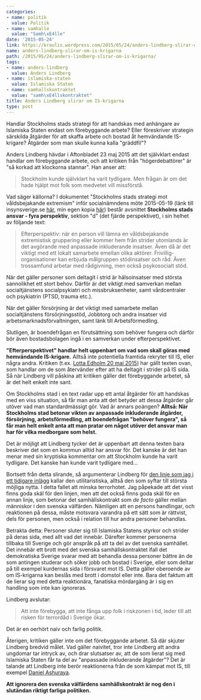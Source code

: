 ```yaml
---
categories:
- name: politik
  value: Politik
- name: samhalle
  value: "Samh\xE4lle"
date: '2015-05-24'
link: https://kraulis.wordpress.com/2015/05/24/anders-lindberg-slirar-om-is-krigarna/
name: anders-lindberg-slirar-om-is-krigarna
path: /2015/05/24/anders-lindberg-slirar-om-is-krigarna/
tags:
- name: anders-lindberg
  value: Anders Lindberg
- name: islamiska-staten
  value: Islamiska Staten
- name: samhallskontraktet
  value: "samh\xE4llskontraktet"
title: Anders Lindberg slirar om IS-krigarna
type: post
---
```

Handlar Stockholms stads strategi för att handskas med anhängare av Islamiska Staten endast om förebyggande arbete? Eller föreskriver strategin särskilda åtgärder för att skaffa arbete och bostad åt hemvändande IS-krigare? Åtgärder som man skulle kunna kalla "gräddfil"?

Anders Lindberg hävdar i Aftonbladet 23 maj 2015 att det självklart endast handlar om förebyggande arbete, och att kritiken från "högerdebattörer" är "så korkad att klockorna stannar". Han anser att:

> Stockholm kunde självklart ha varit tydligare. Men frågan är om det hade hjälpt mot folk som medvetet vill missförstå.



Vad säger källorna? I dokumentet "Stockholms stads strategi mot våldsbejakande extremism" inför socialnämndens möte 2015-05-19 (länk till insynsverige.se [här](http://insynsverige.se/insynEx.aspx?nodeid=3534322), min egen kopia [här](/posts/stockholms-stads-strategi-mot-valdsbejakande-extremism-14-bilaga.pdf)) består avsnittet **Stockholms stads ansvar - fyra perspektiv**, sektion "d" (det fjärde perspektivet), i sin helhet av följande text:

> Efterperspektiv: när en person vill lämna en våldsbejakande extremistisk gruppering eller kommer hem från strider utomlands är det avgörande med anpassade inkluderande insatser. Även då är det viktigt med ett lokalt samarbete emellan olika aktörer. Frivillig-organisationer kan erbjuda målgruppen stödinsatser och råd. Även trossamfund arbetar med rådgivning, men också psykosocialt stöd.

När det gäller personer som deltagit i strid är hälsoinsatser med största sannolikhet ett stort behov. Därför är det viktigt med samverkan mellan socialtjänstens socialpsykiatri och missbruksenheter, samt vårdcentraler och psykiatrin (PTSD, trauma etc.).

När det gäller försörjning är det viktigt med samarbete mellan socialtjänstens försörjningsstöd, Jobbtorg och andra insatser vid arbetsmarknadsförvaltningen, samt länk till Arbetsförmedling.

Slutligen, är boendefrågan en förutsättning som behöver fungera och därför bör även bostadsbolagen ingå i en samverkan under efterperspektivet.

**"Efterperspektivet" handlar helt uppenbart om vad som skall göras med hemvändande IS-krigare.** Alltså inte potentiella framtida rekryter till IS, eller några andra. Kritiken (t.ex. [Lotta Edholm 20 maj 2015](http://www.aftonbladet.se/debatt/article20822939.ab)) har gällt texten ovan, som handlar om de som återvänder efter att ha deltagit i strider på IS sida. Så när Lindberg vill påskina att kritiken gäller det förebyggande arbetet, så är det helt enkelt inte sant.

Om Stockholms stad i en text radar upp ett antal åtgärder för att handskas med en viss situation, så får man anta att det betyder att dessa åtgärder går utöver vad man standardmässigt gör. Vad är annars poängen? **Alltså: När Stockholms stad betonar vikten av anpassade inkluderande åtgärder, försörjning, arbetsförmedling, att boendefrågan "behöver fungera", så får man helt enkelt anta att man pratar om något utöver det ansvar man har för vilka medborgare som helst.**

Det är möjligt att Lindberg tycker det är uppenbart att denna texten bara beskriver det som en kommun alltid har ansvar för. Det kanske är det han menar med sin kryptiska kommentar om att Stockholm kunde ha varit tydligare. Det kanske han kunde varit tydligare med...

Bortsett från detta slirande, så argumenterar Lindberg för [den linje som jag i ett tidigare inlägg](/posts/) kallar den utilitaristiska, alltså den som syftar till största möjliga nytta. I detta fallet att minska terrorhotet. Jag påpekade att det visst finns goda skäl för den linjen, men att det också finns goda skäl för en annan linje, som betonar det samhällskontrakt som *de facto* gäller mellan människor i den svenska välfärden. Nämligen att en persons handlingar, och reaktionen på dessa, måste motsvara varandra på ett sätt som är rättvist, dels för personen, men också i relation till hur andra personer behandlas.

Betrakta detta: Personer sluter sig till Islamiska Statens styrkor och strider på deras sida, med allt vad det innebär. Därefter kommer personerna tillbaka till Sverige och gör anspråk på att ta del av det svenska samhället. Det innebär ett brott med det svenska samhällskontraktet ifall det demokratiska Sverige svarar med att behandla dessa personer bättre än de som antingen studerar och söker jobb och bostad i Sverige, eller som deltar på till exempel kurdernas sida i försvaret mot IS. Detta gäller oberoende av om IS-krigarna kan beslås med brott i domstol eller inte. Bara det faktum att de lierar sig med detta reaktionära, fanatiska mördargäng är i sig en handling som inte kan ignoreras.

Lindberg avslutar:

> Att inte förebygga, att inte fånga upp folk i riskzonen i tid, leder till att risken för terrordåd i Sverige ökar.

Det är en oerhört naiv och farlig­ politik.

Återigen, kritiken gäller inte om det förebyggande arbetet. Så där skjuter Lindberg bredvid målet. Vad gäller naivitet, tror inte Lindberg att andra ungdomar tar intryck av, och drar slutsatser av, att de som lierat sig med Islamiska Staten får ta del av "anpassade inkluderande åtgärder"? Det är talande att Lindberg inte berör reaktionerna från de som kämpat mot IS, till exempel [Daniel Ashuraya](http://www.svt.se/nyheter/regionalt/stockholm/daniel-stred-mot-is-fick-inget-stod).

**Att ignorera den svenska välfärdens samhällskontrakt är nog den i slutändan riktigt farliga politiken.**

